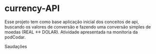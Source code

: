 # currency-API

Esse projeto tem como base aplicação inicial dos conceitos de api, buscando os valores de conversão e fazendo uma conversão simples de moedas (REAL <-> DOLAR). 
Atividade apresentada na monitoria da podCodar.

Saudações
